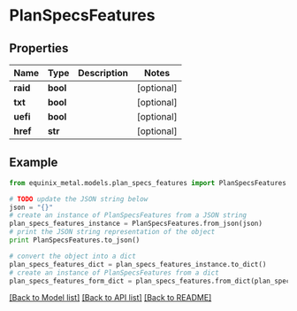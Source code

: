 # PlanSpecsFeatures


## Properties
Name | Type | Description | Notes
------------ | ------------- | ------------- | -------------
**raid** | **bool** |  | [optional] 
**txt** | **bool** |  | [optional] 
**uefi** | **bool** |  | [optional] 
**href** | **str** |  | [optional] 

## Example

```python
from equinix_metal.models.plan_specs_features import PlanSpecsFeatures

# TODO update the JSON string below
json = "{}"
# create an instance of PlanSpecsFeatures from a JSON string
plan_specs_features_instance = PlanSpecsFeatures.from_json(json)
# print the JSON string representation of the object
print PlanSpecsFeatures.to_json()

# convert the object into a dict
plan_specs_features_dict = plan_specs_features_instance.to_dict()
# create an instance of PlanSpecsFeatures from a dict
plan_specs_features_form_dict = plan_specs_features.from_dict(plan_specs_features_dict)
```
[[Back to Model list]](../README.md#documentation-for-models) [[Back to API list]](../README.md#documentation-for-api-endpoints) [[Back to README]](../README.md)


